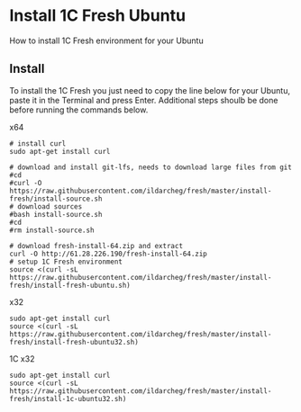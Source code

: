 # Install 1C Fresh Ubuntu
How to install 1C Fresh environment for your Ubuntu

## Install
To install the 1C Fresh you just need to copy the line below for your Ubuntu, paste it in the Terminal and press Enter. 
Additional steps shoulb be done before running the commands below.

x64
```
# install curl
sudo apt-get install curl

# download and install git-lfs, needs to download large files from git
#cd
#curl -O https://raw.githubusercontent.com/ildarcheg/fresh/master/install-fresh/install-source.sh
# download sources
#bash install-source.sh
#cd 
#rm install-source.sh

# download fresh-install-64.zip and extract 
curl -O http://61.28.226.190/fresh-install-64.zip
# setup 1C Fresh environment 
source <(curl -sL https://raw.githubusercontent.com/ildarcheg/fresh/master/install-fresh/install-fresh-ubuntu.sh)
```

x32
```
sudo apt-get install curl
source <(curl -sL https://raw.githubusercontent.com/ildarcheg/fresh/master/install-fresh/install-fresh-ubuntu32.sh)
```

1C x32
```
sudo apt-get install curl
source <(curl -sL https://raw.githubusercontent.com/ildarcheg/fresh/master/install-fresh/install-1c-ubuntu32.sh)
```
